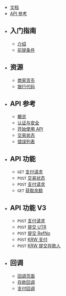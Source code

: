 <div class="mb-6">

-   <x-icons name="reader" class="text-white"/> [文档](/docs)
-   <x-icons name="code" class="text-white"/> [API 参考](/api)

</div>

-   ## 入门指南

    -   [介绍](/docs)
    -   [前提条件](/docs/pre-requirements)

-   ## 资源

    -   [商家货币](/docs/currency)
    -   [银行代码](/docs/banks)

-   ## API 参考

    -   [概览](/api)
    -   [认证与安全](/api/authentication)
    -   [开始使用 API](/api/get-started)
    -   [交易状态](/api/status)
    -   [错误列表](/api/errors)

-   ## API 功能

    -   `GET` [ 支付请求](/api/payment)
    -   `POST` [ 交易状态](/api/transaction-status)
    -   `POST` [ 支付请求](/api/payout)
    -   `GET` [ 获取余额](/api/balance)

-   ## API 功能 V3

    -   `POST` [ 支付请求](/api/v3/payment)
    -   `POST` [ 提交 UTR](/api/v3/submit-utr)
    -   `POST` [ 提交 RefNo](/api/v3/submit-refno)
    -   `POST` [ KRW 支付](/api/v3/krw-payment)
    -   `POST` [ KRW 提交存款人](/api/v3/krw-depositor)

-   ## 回调

    -   [回调页面](/api/callback/page)
    -   [存款回调](/api/callback/deposit)
    -   [支付回调](/api/callback/payout)